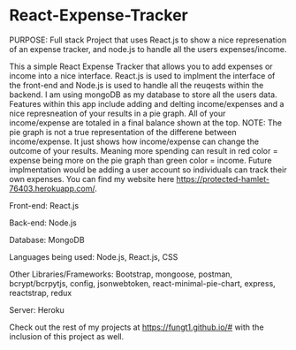 # React-Expense-Tracker
PURPOSE: Full stack Project that uses React.js to show a nice represenation of an expense tracker, and node.js to handle all the users expenses/income.

This a simple React Expense Tracker that allows you to add expenses or income into a nice interface. React.js is used to implment the interface of the front-end and Node.js is used to handle all the reuqests within the backend. I am using mongoDB as my database to store all the users data. Features within this app include adding and delting income/expenses and a nice represneation of your results in a pie graph. All of your income/expense are totaled in a final balance shown at the top. NOTE: The pie graph is not a true representation of the differene between income/expense. It just shows how income/expense can change the outcome of your results. Meaning more spending can result in red color = expense being more on the pie graph than green color = income. Future implmentation would be adding a user account so individuals can track their own expenses. You can find my website here https://protected-hamlet-76403.herokuapp.com/.

Front-end: React.js

Back-end: Node.js

Database: MongoDB

Languages being used: Node.js, React.js, CSS

Other Libraries/Frameworks: Bootstrap, mongoose, postman, bcrypt/bcrpytjs, config, jsonwebtoken, react-minimal-pie-chart, express, reactstrap, redux

Server: Heroku

Check out the rest of my projects at https://fungt1.github.io/# with the inclusion of this project as well.
